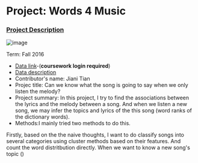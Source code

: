 # Project: Words 4 Music

### [Project Description](doc/project4_desc.md)

![image](http://cdn.newsapi.com.au/image/v1/f7131c018870330120dbe4b73bb7695c?width=650)

Term: Fall 2016

+ [Data link](https://courseworks2.columbia.edu/courses/11849/files/folder/Project_Files?preview=763391)-(**coursework login required**)
+ [Data description](doc/readme.html)
+ Contributor's name: Jiani Tian
+ Projec title: Can we know what the song is going to say when we only listen the melody?
+ Project summary: In this project, I try to find the associations between the lyrics and the melody between a song. And when we listen a new song, we may infer the topics and lyrics of the this song (word ranks of the dictionary words).
+ Methods:I mainly tried two methods to do this.

Firstly, based on the the naive thoughts, I want to do classify songs into several categories using cluster methods based on their features. And count the word distritbution directly. When we want to know a new song's topic ()
	
